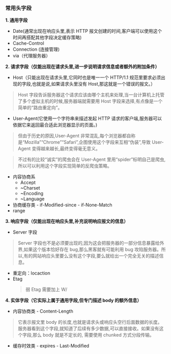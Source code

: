 
### 常用头字段

**1. 通用字段**

- Date(通常出现在响应头里,表示 HTTP 报文创建的时间,客户端可以使用这个时间再搭配其他字段决定缓存策略)
- Cache-Control
- Connection (连接管理)
- via（代理服务器）

**2. 请求字段（仅能出现在请求头里,进一步说明请求信息或者额外的附加条件）**

- Host（只能出现在请求头里,它同时也是唯一一个 HTTP/1.1 规范里要求必须出现的字段,也就是说,如果请求头里没有 Host,那这就是一个错误的报文。）

> Host 字段告诉服务器这个请求应该由哪个主机来处理,当一台计算机上托管了多个虚拟主机的时候,服务器端就需要用 Host 字段来选择,有点像是一个简单的“路由重定向”。

- User-Agent(它使用一个字符串来描述发起 HTTP 请求的客户端,服务器可以依据它来返回最合适此浏览器显示的页面。)

> 但由于历史的原因,User-Agent 非常混乱,每个浏览器都自称是“Mozilla”“Chrome”“Safari”,企图使用这个字段来互相“伪装”,导致 User-Agent 变得越来越长,最终变得毫无意义。

> 不过有的比较“诚实”的爬虫会在 User-Agent 里用“spider”标明自己是爬虫,所以可以利用这个字段实现简单的反爬虫策略。

- 内容协商系
  - Accept
  - ~Charset
  - ~Encoding
  - ~Language
- 协商缓存类 - if-Modified-since - if-None-Match
- range

**3. 响应字段（仅能出现在响应头里,补充说明响应报文的信息）**

- Server 字段

> Server 字段也不是必须要出现的,因为这会把服务器的一部分信息暴露给外界,如果这个版本恰好存在 bug,那么黑客就有可能利用 bug 攻陷服务器。所以,有的网站响应头里要么没有这个字段,要么就给出一个完全无关的描述信息。

- 重定向：locaction
- Etag
  > 弱 Etag 需要加上 W/

**4. 实体字段（它实际上属于通用字段,但专门描述 body 的额外信息）**

- 内容协商类 - Content-Length

> 它表示报文里 body 的长度,也就是请求头或响应头空行后面数据的长度。服务器看到这个字段,就知道了后续有多少数据,可以直接接收。如果没有这个字段,那么 body 就是不定长的, 需要使用 chunked 方式分段传输。

- 缓存时效类 - expires - Last-Modified
